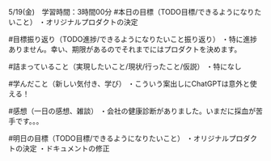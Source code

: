 5/19(金)　学習時間：3時間00分
#本日の目標（TODO目標/できるようになりたいこと）
・オリジナルプロダクトの決定

#目標振り返り（TODO進捗/できるようになりたいこと振り返り）
・特に進捗ありません。幸い、期限があるのでそれまでにはプロダクトを決めます。

#詰まっていること（実現したいこと/現状/行ったこと/仮説）
・特になし

#学んだこと（新しい気付き、学び）
・こういう案出しにChatGPTは意外と使える！

#感想（一日の感想、雑談）
・会社の健康診断がありました。いまだに採血が苦手です。。。

#明日の目標（TODO目標/できるようになりたいこと）
・オリジナルプロダクトの決定
・ドキュメントの修正
